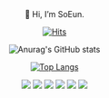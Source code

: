  <div align="center">
 👋 Hi, I’m SoEun.
 
[![Hits](https://hits.seeyoufarm.com/api/count/incr/badge.svg?url=https%3A%2F%2Fgithub.com%2FKnowsoeun%2FKnowsoeun&count_bg=%23D71515&title_bg=%23555555&icon=waze.svg&icon_color=%23E7E7E7&title=hits&edge_flat=false)](https://github.com/Knowsoeun/Knowsoeun)
 <!---https://hits.seeyoufarm.com/ -->
 
![Anurag's GitHub stats](https://github-readme-stats.vercel.app/api?username=Knowsoeun&show_icons=true&theme=dracula)
 
[![Top Langs](https://github-readme-stats.vercel.app/api/top-langs/?username=Knowsoeun&langs_count=5&layout=compact&theme=dark)](https://github.com/Knowsoeun/Knowsoeun)

 <!---Data --->
 <img src="https://img.shields.io/badge/HTML-E34F26?style=flat-square&logo=HTML5&logoColor=white"/>
   <img src="https://img.shields.io/badge/CSS3-1c29d8?style=flat-square&logo=CSS3&logoColor=white"/> 
<!---Major--->
  <img src="https://img.shields.io/badge/C++-378ce5?style=flat-square&logo=CPLUSPLUS&logoColor=white"/>
   <img src="https://img.shields.io/badge/Python3-f0ed8a?style=flat-square&logo=Python&logoColor=white"/>
    <img src="https://img.shields.io/badge/JAVA-e97b52?style=flat-square&logo=java&logoColor=white"/>
     <img src="https://img.shields.io/badge/R-dcdcd1?style=flat-square&logo=r&logoColor=white"/>
 
  </div>
 
<!---# 아래 mkdown을 참조해서, 자신의 github에 사용하자
- username=[사용자이름]
- langs_count=[화면에 표기될 언어갯수]
- layout=[화면에 리스트 형식 혹은 통계치로 보여질지 여부]
- theme=[default는 white배경. 그 외 theme는 github-readme-stats 참조]
- () = [위에 만든 자신의 username로 생성된 Repo주소]--- jogilsang>

<!---https://github.com/anuraghazra/github-readme-stats --->


<!---
- 👀 I’m interested in ...
- 🌱 I’m currently learning ...
- 💞️ I’m looking to collaborate on ...
- 📫 How to reach me ...--->

<!---
Knowsoeun/Knowsoeun is a ✨ special ✨ repository because its `README.md` (this file) appears on your GitHub profile.
You can click the Preview link to take a look at your changes.
--->
